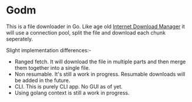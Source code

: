 # Godm

This is a file downloader in Go. Like age old [Internet Download Manager](https://www.internetdownloadmanager.com/) it will use a connection pool, split the file and download each chunk seperately.

Slight implementation differences:-

- Ranged fetch. It will download the file in multiple parts and then merge them together into a single file.
- Non resumable. It's still a work in progress. Resumable downloads will be added in the future.
- CLI. This is purely CLI app. No GUI as of yet.
- Using golang context is still a work in progress.
